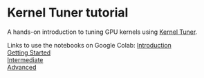 # Kernel Tuner tutorial

A hands-on introduction to tuning GPU kernels using [Kernel Tuner](https://github.com/benvanwerkhoven/kernel_tuner). 

Links to use the notebooks on Google Colab:
[Introduction](https://colab.research.google.com/github/benvanwerkhoven/kernel_tuner_tutorial/blob/master/hands-on/cuda/00_Kernel_Tuner_Introduction.ipynb)  
[Getting Started](https://colab.research.google.com/github/benvanwerkhoven/kernel_tuner_tutorial/blob/master/hands-on/cuda/01_Kernel_Tuner_Getting_Started.ipynb)  
[Intermediate](https://colab.research.google.com/github/benvanwerkhoven/kernel_tuner_tutorial/blob/master/hands-on/cuda/02_Kernel_Tuner_Intermediate.ipynb)  
[Advanced](https://colab.research.google.com/github/benvanwerkhoven/kernel_tuner_tutorial/blob/master/hands-on/cuda/03_Kernel_Tuner_Advanced.ipynb)  
